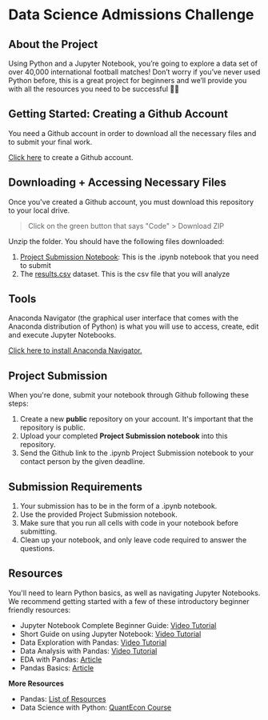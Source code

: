 # Data Science Admissions Challenge
## About the Project

Using Python and a Jupyter Notebook, you’re going to explore a data set of over 40,000 international football matches! Don’t worry if you’ve never used Python before, this is a great project for beginners and we’ll provide you with all the resources you need to be successful 💪🏽

## Getting Started: Creating a Github Account

You need a Github account in order to download all the necessary files and to submit your final work.

[Click here](https://github.com/) to create a Github account.

## Downloading + Accessing Necessary Files

Once you've created a Github account, you must download this repository to your local drive.
> Click on the green button that says "Code" > Download ZIP

Unzip the folder. You should have the following files downloaded:
1. [Project Submission Notebook](https://github.com/journey-education/ds-admissions-challenge/blob/master/Project%20Submission.ipynb): This is the .ipynb notebook that you need to submit
2. The [results.csv](https://github.com/journey-education/ds-admissions-challenge/blob/master/results.csv) dataset. This is the csv file that you will analyze
   
## Tools
Anaconda Navigator (the graphical user interface that comes with the Anaconda distribution of Python) is what you will use to access, create, edit and execute Jupyter Notebooks.

[Click here to install Anaconda Navigator.](https://www.anaconda.com/download)

## Project Submission

When you're done, submit your notebook through Github following these steps: 
1. Create a new **public** repository on your account. It's important that the repository is public.
2. Upload your completed **Project Submission notebook** into this repository.
3. Send the Github link to the .ipynb Project Submission notebook to your contact person by the given deadline.

## Submission Requirements
1. Your submission has to be in the form of a .ipynb notebook.
2. Use the provided Project Submission notebook.
3. Make sure that you run all cells with code in your notebook before submitting.
4. Clean up your notebook, and only leave code required to answer the questions.

## Resources
You'll need to learn Python basics, as well as navigating Jupyter Notebooks. We recommend getting started with a few of these introductory beginner friendly resources:

- Jupyter Notebook Complete Beginner Guide: [Video Tutorial](https://www.youtube.com/watch?v=5pf0_bpNbkw)
- Short Guide on using Jupyter Notebook: [Video Tutorial](https://www.youtube.com/watch?v=IMrxB8Mq5KU)
- Data Exploration with Pandas: [Video Tutorial](https://www.youtube.com/watch?v=xi0vhXFPegw)
- Data Analysis with Pandas: [Video Tutorial](https://www.youtube.com/watch?v=Liv6eeb1VfE)
- EDA with Pandas: [Article](https://www.youtube.com/watch?v=Liv6eeb1VfE)
- Pandas Basics: [Article](https://medium.com/@drpa/pandas-basics-to-eda-a131b0badff7)

**More Resources**

- Pandas: [List of Resources](https://pandas.pydata.org/pandas-docs/stable/getting_started/tutorials.html)
- Data Science with Python: [QuantEcon Course](https://datascience.quantecon.org/)
